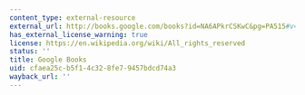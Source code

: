 ```yaml
---
content_type: external-resource
external_url: http://books.google.com/books?id=NA6APkrCSKwC&pg=PA515#v=onepage
has_external_license_warning: true
license: https://en.wikipedia.org/wiki/All_rights_reserved
status: ''
title: Google Books
uid: cfaea25c-b5f1-4c32-8fe7-9457bdcd74a3
wayback_url: ''
---
```

